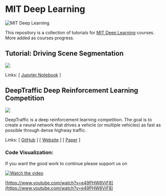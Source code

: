 # MIT Deep Learning

![MIT Deep Learning](https://deeplearning.mit.edu/files/images/mit_deep_learning.png)

This repository is a collection of tutorials for [MIT Deep Learning](https://deeplearning.mit.edu/) courses. More added as courses progress.

## Tutorial: Driving Scene Segmentation

<a href="https://github.com/lexfridman/mit-deep-learning/blob/master/tutorial_driving_scene_segmentation/tutorial_driving_scene_segmentation.ipynb"><img src="images/thumb_driving_scene_segmentation.gif"></a>

Links: \[ [Jupyter Notebook](https://github.com/lexfridman/mit-deep-learning/blob/master/tutorial_driving_scene_segmentation/tutorial_driving_scene_segmentation.ipynb) \]

## DeepTraffic Deep Reinforcement Learning Competition

<a href="https://selfdrivingcars.mit.edu/deeptraffic"><img src="images/thumb_deeptraffic.gif"></a>

DeepTraffic is a deep reinforcement learning competition. The goal is to create a neural network that drives a vehicle (or multiple vehicles) as fast as possible through dense highway traffic.

Links: \[ [GitHub](https://github.com/lexfridman/deeptraffic) \] \[ [Website](https://selfdrivingcars.mit.edu/deeptraffic) \] \[ [Paper](https://arxiv.org/abs/1801.02805) \]

### Code Visualization:

If you want the good work to continue please support us on

 [![Watch the video](https://img.youtube.com/vi/e49PHW6ViF8/0.jpg)](https://www.youtube.com/watch?v=e49PHW6ViF8)

 [https://www.youtube.com/watch?v=e49PHW6ViF8](https://www.youtube.com/watch?v=e49PHW6ViF8)

